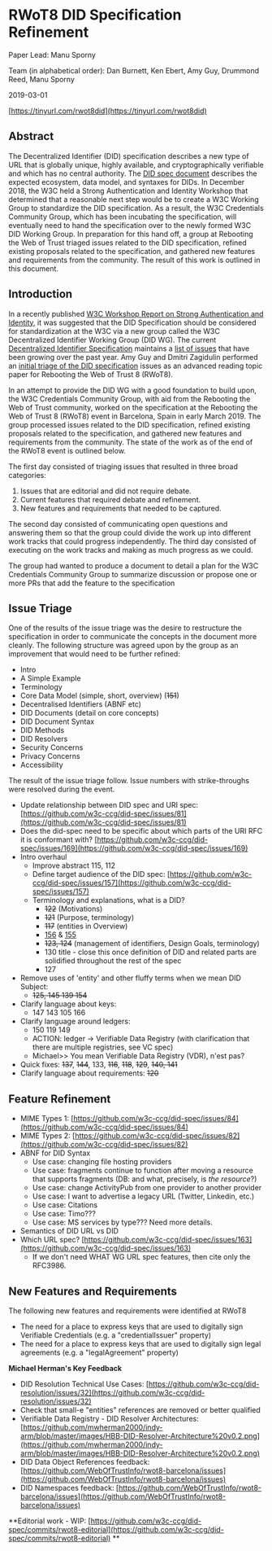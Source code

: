 # RWoT8 DID Specification Refinement

Paper Lead: Manu Sporny

Team (in alphabetical order): Dan Burnett, Ken Ebert, Amy Guy, Drummond Reed, Manu Sporny

2019-03-01

[https://tinyurl.com/rwot8did](https://tinyurl.com/rwot8did) 


## Abstract

The Decentralized Identifier (DID) specification describes a new type of URL that is globally unique, highly available, and cryptographically verifiable and which has no central authority. The [DID spec document](https://w3c-ccg.github.io/did-spec/) describes the expected ecosystem, data model, and syntaxes for DIDs. In December 2018, the W3C held a Strong Authentication and Identity Workshop that determined that a reasonable next step would be to create a W3C Working Group to standardize the DID specification. As a result, the W3C Credentials Community Group, which has been incubating the specification, will eventually need to hand the specification over to the newly formed W3C DID Working Group. In preparation for this hand off, a group at Rebooting the Web of Trust triaged issues related to the DID specification, refined existing proposals related to the specification, and gathered new features and requirements from the community. The result of this work is outlined in this document.


## Introduction

In a recently published [W3C Workshop Report on Strong Authentication and Identity](https://github.com/WebOfTrustInfo/rwot8-barcelona/blob/master/topics-and-advance-readings/w3c-identity-workshop-report.md), it was suggested that the DID Specification should be considered for standardization at the W3C via a new group called the W3C Decentralized Identifier Working Group (DID WG). The current [Decentralized Identifier Specification](https://w3c-ccg.github.io/did-spec/) maintains a [list of issues](https://github.com/w3c-ccg/did-spec/issues/) that have been growing over the past year. Amy Guy and Dmitri Zagidulin performed an [initial triage of the DID specification](https://github.com/WebOfTrustInfo/rwot8-barcelona/blob/master/topics-and-advance-readings/did-spec-current-status.md) issues as an advanced reading topic paper for Rebooting the Web of Trust 8 (RWoT8).

In an attempt to provide the DID WG with a good foundation to build upon, the W3C Credentials Community Group, with aid from the Rebooting the Web of Trust community, worked on the specification at the Rebooting the Web of Trust 8 (RWoT8) event in Barcelona, Spain in early March 2019. The group processed issues related to the DID specification, refined existing proposals related to the specification, and gathered new features and requirements from the community. The state of the work as of the end of the RWoT8 event is outlined below.

The first day consisted of triaging issues that resulted in three broad categories:

1. Issues that are editorial and did not require debate.
2. Current features that required debate and refinement.
3. New features and requirements that needed to be captured.

The second day consisted of communicating open questions and answering them so that the group could divide the work up into different work tracks that could progress independently. The third day consisted of executing on the work tracks and making as much progress as we could.

The group had wanted to produce a document to detail a plan for the W3C Credentials Community Group to  summarize discussion or propose one or more PRs that add the feature to the specification

## Issue Triage

One of the results of the issue triage was the desire to restructure the specification in order to communicate the concepts in the document more cleanly. The following structure was agreed upon by the group as an improvement that would need to be further refined:

*   Intro
*   A Simple Example
*   Terminology
*   Core Data Model (simple, short, overview) (~~151~~)
*   Decentralised Identifiers (ABNF etc)
*   DID Documents (detail on core concepts)
*   DID Document Syntax
*   DID Methods
*   DID Resolvers
*   Security Concerns
*   Privacy Concerns
*   Accessibility

The result of the issue triage follow. Issue numbers with strike-throughs were resolved during the event. 

*   Update relationship between DID spec and URI spec: [https://github.com/w3c-ccg/did-spec/issues/81](https://github.com/w3c-ccg/did-spec/issues/81)
*   Does the did-spec need to be specific about which parts of the URI RFC it is conformant with? [https://github.com/w3c-ccg/did-spec/issues/169](https://github.com/w3c-ccg/did-spec/issues/169)
*   Intro overhaul
    *   Improve abstract 115, 112
    *   Define target audience of the DID spec: [https://github.com/w3c-ccg/did-spec/issues/157](https://github.com/w3c-ccg/did-spec/issues/157)
    *   Terminology and explanations, what is a DID?
        *   ~~122~~ (Motivations)
        *   ~~121~~ (Purpose, terminology)
        *   ~~117~~ (entities in Overview)
        *   [156](https://github.com/w3c-ccg/did-spec/issues/156) & [155](https://github.com/w3c-ccg/did-spec/issues/155)
        *   ~~123, 124~~ (management of identifiers, Design Goals, terminology)
        *   130 title - close this once definition of DID and related parts are solidified throughout the rest of the spec
        *   127
*   Remove uses of 'entity' and other fluffy terms when we mean DID Subject:
    *   ~~125, 145 139 154~~
*   Clarify language about keys:
    *   147 143 105 166
*   Clarify language around ledgers:
    *   150 119 149
    *   ACTION: ledger -> Verifiable Data Registry (with clarification that there are multiple registries, see VC spec)  
    *   Michael>> You mean Verifiable Data Registry (VDR), n'est pas?
*   Quick fixes: ~~137~~, ~~144~~, 133, ~~116~~, ~~118~~, ~~129~~, ~~140, 141~~
*   Clarify language about requirements: ~~120~~

## Feature Refinement

*   MIME Types 1: [https://github.com/w3c-ccg/did-spec/issues/84](https://github.com/w3c-ccg/did-spec/issues/84)
*   MIME Types 2: [https://github.com/w3c-ccg/did-spec/issues/82](https://github.com/w3c-ccg/did-spec/issues/82)
*   ABNF for DID Syntax
    *   Use case: changing file hosting providers
    *   Use case: fragments continue to function after moving a resource that supports fragments (DB:  and what, precisely, is _the resource_?)
    *   Use case: change ActivityPub from one provider to another provider
    *   Use case: I want to advertise a legacy URL (Twitter, Linkedin, etc.)
    *   Use case: Citations
    *   Use case: Timo???
    *   Use case: MS services by type??? Need more details.
*   Semantics of DID URL vs DID
*   Which URL spec? [https://github.com/w3c-ccg/did-spec/issues/163](https://github.com/w3c-ccg/did-spec/issues/163)
    *   If we don't need WHAT WG URL spec features, then cite only the RFC3986.

## New Features and Requirements

The following new features and requirements were identified at RWoT8

*   The need for a place to express keys that are used to digitally sign Verifiable Credentials (e.g. a "credentialIssuer" property)
*   The need for a place to express keys that are used to digitally sign legal agreements (e.g. a "legalAgreement" property)

**Michael Herman's Key Feedback**

*   DID Resolution Technical Use Cases: [https://github.com/w3c-ccg/did-resolution/issues/32](https://github.com/w3c-ccg/did-resolution/issues/32)
*   Check that small-e "entities" references are removed or better qualified
*   Verifiable Data Registry - DID Resolver Architectures: [https://github.com/mwherman2000/indy-arm/blob/master/images/HBB-DID-Resolver-Architecture%20v0.2.png](https://github.com/mwherman2000/indy-arm/blob/master/images/HBB-DID-Resolver-Architecture%20v0.2.png)
*   DID Data Object References feedback: [https://github.com/WebOfTrustInfo/rwot8-barcelona/issues](https://github.com/WebOfTrustInfo/rwot8-barcelona/issues)
*   DID Namespaces feedback: [https://github.com/WebOfTrustInfo/rwot8-barcelona/issues](https://github.com/WebOfTrustInfo/rwot8-barcelona/issues)

**Editorial work - WIP: [https://github.com/w3c-ccg/did-spec/commits/rwot8-editorial](https://github.com/w3c-ccg/did-spec/commits/rwot8-editorial) **

